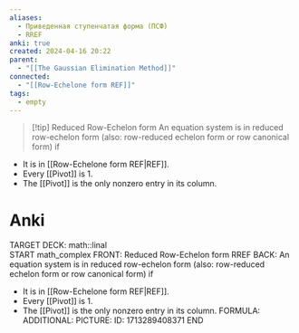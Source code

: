 ```yaml
---
aliases:
  - Приведенная ступенчатая форма (ПСФ)
  - RREF
anki: true
created: 2024-04-16 20:22
parent:
  - "[[The Gaussian Elimination Method]]"
connected:
  - "[[Row-Echelone form REF]]"
tags:
  - empty
---
```


> [!tip] Reduced Row-Echelon form
An equation system is in reduced row-echelon form (also: row-reduced echelon form or row canonical form) if
- It is in [[Row-Echelone form REF|REF]].
- Every [[Pivot]] is 1.
- The [[Pivot]]  is the only nonzero entry in its column.

# Anki
TARGET DECK: math::linal  
START
math_complex
FRONT: Reduced Row-Echelon form RREF
BACK: An equation system is in reduced row-echelon form (also: row-reduced echelon form or row canonical form) if
- It is in [[Row-Echelone form REF|REF]].
- Every [[Pivot]] is 1.
- The [[Pivot]]  is the only nonzero entry in its column.
FORMULA: 
ADDITIONAL:
PICTURE:
ID: 1713289408371
END




